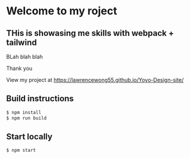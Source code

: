 # Welcome to my roject

## THis is showasing me skills with webpack + tailwind

BLah blah blah

Thank you

View my project at https://lawrencewong55.github.io/Yoyo-Design-site/

## Build instructions

```sh
$ npm install
$ npm run build
```

## Start locally

```sh
$ npm start
```